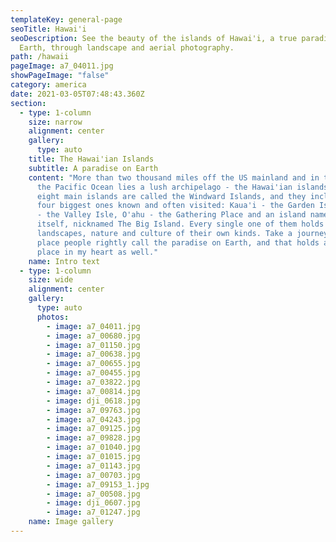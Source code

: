 ```yaml
---
templateKey: general-page
seoTitle: Hawai'i
seoDescription: See the beauty of the islands of Hawai'i, a true paradise on
  Earth, through landscape and aerial photography.
path: /hawaii
pageImage: a7_04011.jpg
showPageImage: "false"
category: america
date: 2021-03-05T07:48:43.360Z
section:
  - type: 1-column
    size: narrow
    alignment: center
    gallery:
      type: auto
    title: The Hawai'ian Islands
    subtitle: A paradise on Earth
    content: "More than two thousand miles off the US mainland and in the middle of
      the Pacific Ocean lies a lush archipelago - the Hawai'ian islands. The
      eight main islands are called the Windward Islands, and they include the
      four biggest ones known and often visited: Kaua'i - the Garden Isle, Maui
      - the Valley Isle, O'ahu - the Gathering Place and an island named Hawai'i
      itself, nicknamed The Big Island. Every single one of them holds special
      landscapes, nature and culture of their own kinds. Take a journey to a
      place people rightly call the paradise on Earth, and that holds a special
      place in my heart as well."
    name: Intro text
  - type: 1-column
    size: wide
    alignment: center
    gallery:
      type: auto
      photos:
        - image: a7_04011.jpg
        - image: a7_00680.jpg
        - image: a7_01150.jpg
        - image: a7_00638.jpg
        - image: a7_00655.jpg
        - image: a7_00455.jpg
        - image: a7_03822.jpg
        - image: a7_00814.jpg
        - image: dji_0618.jpg
        - image: a7_09763.jpg
        - image: a7_04243.jpg
        - image: a7_09125.jpg
        - image: a7_09828.jpg
        - image: a7_01040.jpg
        - image: a7_01015.jpg
        - image: a7_01143.jpg
        - image: a7_00703.jpg
        - image: a7_09153_1.jpg
        - image: a7_00508.jpg
        - image: dji_0607.jpg
        - image: a7_01247.jpg
    name: Image gallery
---
```


